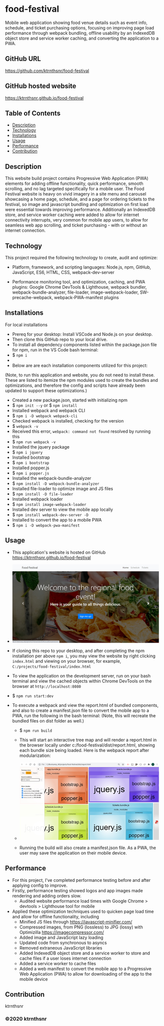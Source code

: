﻿# food-festival

Mobile web application showing food venue details such as event info, schedule, and ticket purchasing options, focusing on improving page load performance through webpack bundling, offline usability by an IndexedDB object store and service worker caching, and converting the application to a PWA.

## GitHub URL

https://github.com/ktrnthsnr/food-festival

## GitHub hosted website

https://ktrnthsnr.github.io/food-festival


## Table of Contents

* [Description](#description)
* [Technology](#technology)
* [Installations](#installations)
* [Usage](#usage)
* [Performance](#performance)
* [Contribution](#contribution)

## Description

This website build project contains Progressive Web Application (PWA) elements for adding offline functionality, quick performance, smooth scrolling, and no lag targeted specifically for a mobile user. The Food Festival website is heavy on vivid imagery in a site menu and carousel showcasing a home page, schedule, and a page for ordering tickets to the festival, so image and javascript bundling and optimization on first load were essential towards improving performance. Additionally an IndexedDB store, and service worker caching were added to allow for internet connectivity interrupts, very common for mobile app users, to allow for seamless web app scrolling, and ticket purchasing - with or without an internet connection.

## Technology

This project required the following technology to create, audit and optimize:

- Platform, framework, and scripting languages: 
Node.js, npm, GitHub, JavaScript, ES6, HTML, CSS, webpack-dev-server

- Performance monitoring tool, and optimization, caching, and PWA plugins: 
Google Chrome DevTools & Lighthouse, webpack bundler, webpack-bundle-analyzer, file-loader, image-webpack-loader, SW-precache-webpack, webpack-PWA-manifest plugins


## Installations

For local installations
- Prereq for your desktop: Install VSCode and Node.js on your desktop.
- Then clone this GitHub repo to your local drive.
- To install all dependency components listed within the package.json file for npm, run in the VS Code bash terminal:
- $ `npm i`
-
- Below are are each installation components utilized for this project:

(Note, to run this application and website, you do not need to install these. These are listed to itemize the npm modules used to create the bundles and optimizations, and therefore the config and scripts have already been updated to support these optimizations.)

- Created a new package.json, started with initializing npm
- $ `npm init --y` or $ `npm install`
- Installed webpack and webpack CLI
- $ `npm i -D webpack webpack-cli`
- Checked webpack is installed, checking for the version
- $ `webpack -v`
- Received this error, `webpack: command not found` resolved by running this
- $ `npm run webpack -v`
- Installed the jquery package
- $ `npm i jquery`
- Installed bootstrap
- $ `npm i bootstrap`
- Installed popper.js
- $ `npm i popper.js`
- Installed the webpack-bundle-analyzer
- $ `npm install -D webpack-bundle-analyzer`
- Installed file-loader to optimize image and JS files
- $ `npm install -D file-loader`
- Installed webpack loader
- $ `npm install image-webpack-loader`
- Installed dev server to view the mobile app locally
- $ `npm install webpack-dev-server -D`
- Installed to convert the app to a mobile PWA
- $ `npm i -D webpack-pwa-manifest`

## Usage

- This application's website is hosted on GitHub https://ktrnthsnr.github.io/food-festival
- ![FoodFestival](./img/FoodFestival.jpg "Food Festival")

- If cloning this repo to your desktop, and after completing the npm installation per above `npm i`, you may view the website by right clicking `index.html` and viewing on your browser, 
for example, `C:/projects/food-festival/index.html`

- To view the application on the development server, run on your bash terminal and view the cached objects within Chrome DevTools on the browser at `http://localhost:8080`
- $ `npm run start:dev`

- To execute a webpack and view the report.html of bundled components, and also to create a manifest.json file to convert the mobile app to a PWA, run the following in the bash terminal: 
(Note, this will recreate the bundled files on dist folder as well.)
    - $ `npm run build`
    - This will start an interactive tree map and will render a report.html in the browser locally under c:/food-festival/dist/report.html, showing each bundle size being loaded.  Here is the webpack report after modularization:
    - ![Interactive Tree Map](./img/report_sample.html_afterImageFileLoader.jpg "Interactive Tree Map")

    - Running the build will also create a manifest.json file. 
    As a PWA, the user may save the application on their mobile device.

## Performance

- For this project, I've completed performance testing before and after applying config to improve.
- Firstly, performance testing showed logos and app images made rendering and adding orders slow. 
    * Audited website performance load times with Google Chrome > devtools > Lighthouse tool for mobile
- Applied these optimization techniques used to quicken page load time and allow for offline functionality, including
    * Minified JS files through https://javascript-minifier.com/ 
    * Compressed images, from PNG (lossless) to JPG (lossy) with Optimizilla https://imagecompressor.com/
    * Added image and JavaScript lazy loading
    * Updated code from synchronous to asyncs
    * Removed extraneous JavaScript libraries
    * Added IndexedDB object store and a service worker to store and cache files if a user loses internet connection
    * Added a service worker to cache files 
    * Added a web manifest to convert the mobile app to a Progressive Web Application (PWA) to allow for downloading of the app to the mobile device

## Contribution

ktrnthsnr

### ©️2020 ktrnthsnr
